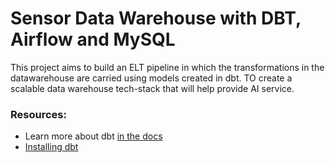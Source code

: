 # Sensor Data Warehouse with DBT, Airflow and MySQL

This project aims to build an ELT pipeline in which the transformations in the datawarehouse are carried using models created in dbt. TO create a scalable data warehouse tech-stack that will help provide AI service.


### Resources:
- Learn more about dbt [in the docs](https://docs.getdbt.com/docs/introduction)
- [Installing dbt](https://docs.getdbt.com/dbt-cli/installation/#pip)